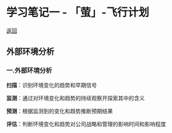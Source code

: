 # 学习笔记一 - 「萤」-飞行计划

[返回](http://firefly.inumy.cn/base/retrieval)

## 外部环境分析

### 一.外部环境分析

**扫描**：识别环境变化的趋势和早期信号

**监测**：通过对环境变化和趋势的持续观察开探索其中的含义

**预测**：根据监测到的变化和趋势推断预期结果

**评估**：判断环境变化和趋势对公司战略和管理的影响时间和影响程度
